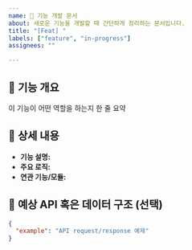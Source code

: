 ```yaml
---
name: 🚀 기능 개발 문서
about: 새로운 기능을 개발할 때 간단하게 정리하는 문서입니다.
title: "[Feat] "
labels: ["feature", "in-progress"]
assignees: ""

---
```


## 🚀 기능 개요
이 기능이 어떤 역할을 하는지 한 줄 요약

## 📌 상세 내용
- **기능 설명:**
- **주요 로직:**
- **연관 기능/모듈:**

## 🔄 예상 API 혹은 데이터 구조 (선택)
```json
{
  "example": "API request/response 예제"
}